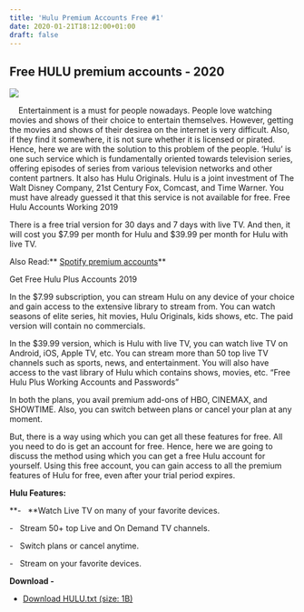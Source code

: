 ```yaml
---
title: 'Hulu Premium Accounts Free #1'
date: 2020-01-21T18:12:00+01:00
draft: false
---
```


Free HULU premium accounts - 2020
---------------------------------

[![](https://1.bp.blogspot.com/-oEQLPeOnWQ8/XeJlmXlc93I/AAAAAAAABcg/qRJ_GUPOvLs7NV0jU7WijNDLaqTXHXbJgCPcBGAYYCw/s640/hulu-shows-movies.jpg)](https://1.bp.blogspot.com/-oEQLPeOnWQ8/XeJlmXlc93I/AAAAAAAABcg/qRJ_GUPOvLs7NV0jU7WijNDLaqTXHXbJgCPcBGAYYCw/s1600/hulu-shows-movies.jpg)

    Entertainment is a must for people nowadays. People love watching movies and shows of their choice to entertain themselves. However, getting the movies and shows of their desirea on the internet is very difficult. Also, if they find it somewhere, it is not sure whether it is licensed or pirated. Hence, here we are with the solution to this problem of the people. ‘Hulu’ is one such service which is fundamentally oriented towards television series, offering episodes of series from various television networks and other content partners. It also has Hulu Originals. Hulu is a joint investment of The Walt Disney Company, 21st Century Fox, Comcast, and Time Warner. You must have already guessed it that this service is not available for free. Free Hulu Accounts Working 2019

  

There is a free trial version for 30 days and 7 days with live TV. And then, it will cost you $7.99 per month for Hulu and $39.99 per month for Hulu with live TV.

  

Also Read:** [Spotify premium accounts](https://www.leaked-accounts.tk/2019/11/spotify-premium-accounts-for-free-2019.html)**

  

Get Free Hulu Plus Accounts 2019

  

In the $7.99 subscription, you can stream Hulu on any device of your choice and gain access to the extensive library to stream from. You can watch seasons of elite series, hit movies, Hulu Originals, kids shows, etc. The paid version will contain no commercials.

  

In the $39.99 version, which is Hulu with live TV, you can watch live TV on Android, iOS, Apple TV, etc. You can stream more than 50 top live TV channels such as sports, news, and entertainment. You will also have access to the vast library of Hulu which contains shows, movies, etc. “Free Hulu Plus Working Accounts and Passwords”

  

In both the plans, you avail premium add-ons of HBO, CINEMAX, and SHOWTIME. Also, you can switch between plans or cancel your plan at any moment.

  

But, there is a way using which you can get all these features for free. All you need to do is get an account for free. Hence, here we are going to discuss the method using which you can get a free Hulu account for yourself. Using this free account, you can gain access to all the premium features of Hulu for free, even after your trial period expires.

  

**Hulu Features:**

  

**\-   **Watch Live TV on many of your favorite devices.

\-   Stream 50+ top Live and On Demand TV channels.

\-   Switch plans or cancel anytime.

\-   Stream on your favorite devices.

**Download -**

  

*   [Download HULU.txt (size: 1B)](https://www.file-up.org/ze1squ28ri9y)